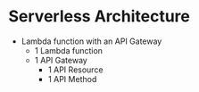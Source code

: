 # Serverless Architecture

- Lambda function with an API Gateway
  - 1 Lambda function
  - 1 API Gateway
    - 1 API Resource
    - 1 API Method